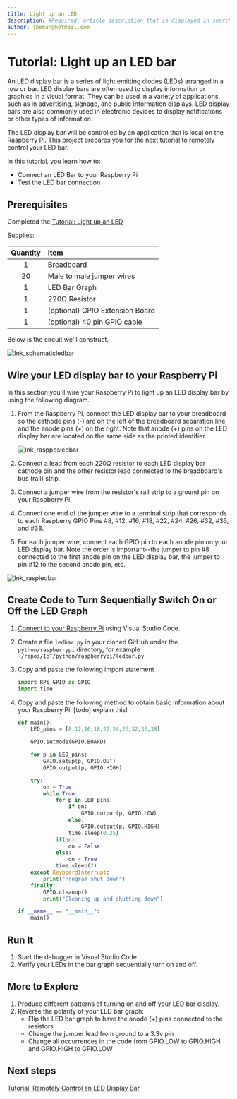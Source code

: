 ```yaml
---
title: Light up an LED 
description: #Required; article description that is displayed in search results. 
author: jbeman@hotmail.com
---
```


# Tutorial: Light up an LED bar

An LED display bar is a series of light emitting diodes (LEDs) arranged in a row or bar. LED display bars are often used to display information or graphics in a visual format. They can be used in a variety of applications, such as in advertising, signage, and public information displays. LED display bars are also commonly used in electronic devices to display notifications or other types of information.

The LED display bar will be controlled by an application that is local on the Raspberry Pi. This project prepares you for the next tutorial to remotely control your LED bar.

<!-- 3. Tutorial outline 
Required. Use the format provided in the list below.
-->

In this tutorial, you learn how to:

- Connect an LED Bar to your Raspberry Pi
- Test the LED bar connection

## Prerequisites

Completed the [Tutorial: Light up an LED](tutorial-rasp-led.md)

Supplies:

|Quantity  |Item  |
|:---:|:---|
|1     | Breadboard |
|20     | Male to male jumper wires |
|1     | LED Bar Graph |
|1     | 220Ω Resistor |
|1     | (optional) GPIO Extension Board |
|1     | (optional) 40 pin GPIO cable |

Below is the circuit we'll construct.

![lnk_schematicledbar]

## Wire your LED display bar to your Raspberry Pi

In this section you'll wire your Raspberry Pi to light up an LED display bar by using the following diagram.

1. From the Raspberry Pi, connect the LED display bar to your breadboard so the cathode pins (-) are on the left of the breadboard separation line and the anode pins (+) on the right. Note that anode (+) pins on the LED display bar are located on the same side as the printed identifier.

    ![lnk_raspposledbar]

1. Connect a lead from each 220Ω resistor to each LED display bar cathode pin and the other resistor lead connected to the breadboard's bus (rail) strip.
1. Connect a jumper wire from the resistor's rail strip to a ground pin on your Raspberry Pi.
1. Connect one end of the jumper wire to a terminal strip that corresponds to each Raspberry GPIO Pins #8, #12, #16, #18, #22, #24, #26, #32, #36, and #38.
1. For each jumper wire, connect each GPIO pin to each anode pin on your LED display bar. Note the order is important--the jumper to pin #8 connected to the first anode pin on the LED display bar, the jumper to pin #12 to the second anode pin, etc.

![lnk_raspledbar]

## Create Code to Turn Sequentially Switch On or Off the LED Graph
<!-- Introduction paragraph -->
1. [Connect to your Raspberry Pi](https://code.visualstudio.com/docs/remote/ssh#_connect-to-a-remote-host) using Visual Studio Code.
1. Create a file `ledbar.py` in your cloned GitHub under the `python/raspberrypi` directory, for example `~/repos/IoT/python/raspberrypi/ledbar.py`
1. Copy and paste the following import statement

    ```python
    import RPi.GPIO as GPIO
    import time
    ```

1. Copy and paste the following method to obtain basic information about your Raspberry Pi. [todo] explain this!

    ```python
    def main():
        LED_pins = [8,12,16,18,22,24,26,32,36,38]
    
        GPIO.setmode(GPIO.BOARD)
    
        for p in LED_pins:
            GPIO.setup(p, GPIO.OUT)
            GPIO.output(p, GPIO.HIGH)
    
        try:
            on = True
            while True:
                for p in LED_pins:
                    if on:
                        GPIO.output(p, GPIO.LOW)
                    else:
                        GPIO.output(p, GPIO.HIGH)
                    time.sleep(0.25)
                if(on):
                    on = False
                else:
                    on = True
                time.sleep(2)
        except KeyboardInterrupt:
            print("Program shut down")
        finally:
            GPIO.cleanup()
            print("Cleaning up and shutting down")
    
    if __name__ == "__main__":
        main()
    ```

## Run It
<!-- Introduction paragraph -->
1. Start the debugger in Visual Studio Code
1. Verify your LEDs in the bar graph sequentially turn on and off.

## More to Explore

1. Produce different patterns of turning on and off your LED bar display.
1. Reverse the polarity of your LED bar graph:
    - Flip the LED bar graph to have the anode (+) pins connected to the resistors
    - Change the jumper lead from ground to a 3.3v pin
    - Change all occurrences in the code from GPIO.LOW to GPIO.HIGH and GPIO.HIGH to GPIO.LOW

## Next steps

[Tutorial: Remotely Control an LED Display Bar](tutorial-rasp-remoteledbar.md)

<!--images-->

[lnk_schematicledbar]: media/tutorial-rasp-ledbar/schematicledbar.png
[lnk_raspledbar]: media/tutorial-rasp-ledbar/rasp-ledbar.png
[lnk_raspposledbar]: media/tutorial-rasp-ledbar/rasp-posledbar.png
